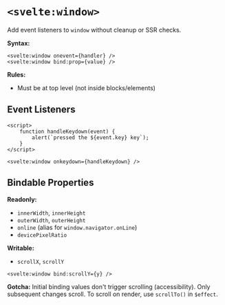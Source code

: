 # `<svelte:window>`

Add event listeners to `window` without cleanup or SSR checks.

**Syntax:**
```svelte
<svelte:window onevent={handler} />
<svelte:window bind:prop={value} />
```

**Rules:**
- Must be at top level (not inside blocks/elements)

## Event Listeners

```svelte
<script>
	function handleKeydown(event) {
		alert(`pressed the ${event.key} key`);
	}
</script>

<svelte:window onkeydown={handleKeydown} />
```

## Bindable Properties

**Readonly:**
- `innerWidth`, `innerHeight`
- `outerWidth`, `outerHeight`
- `online` (alias for `window.navigator.onLine`)
- `devicePixelRatio`

**Writable:**
- `scrollX`, `scrollY`

```svelte
<svelte:window bind:scrollY={y} />
```

**Gotcha:** Initial binding values don't trigger scrolling (accessibility). Only subsequent changes scroll. To scroll on render, use `scrollTo()` in `$effect`.
